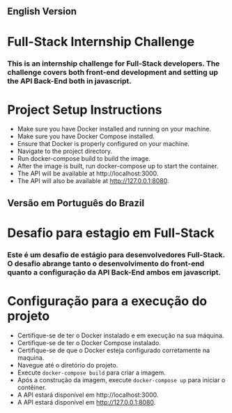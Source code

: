 ## English Version

# Full-Stack Internship Challenge

### This is an internship challenge for Full-Stack developers. The challenge covers both front-end development and setting up the API Back-End both in javascript.

# Project Setup Instructions

- Make sure you have Docker installed and running on your machine.
- Make sure you have Docker Compose installed.
- Ensure that Docker is properly configured on your machine.
- Navigate to the project directory.
- Run docker-compose build to build the image.
- After the image is built, run docker-compose up to start the container.
- The API will be available at http://localhost:3000.
- The API will also be available at http://127.0.0.1:8080.

## Versão em Português do Brazil

# Desafio para estagio em Full-Stack

### Este é um desafio de estágio para desenvolvedores Full-Stack. O desafio abrange tanto o desenvolvimento do front-end quanto a configuração da API Back-End ambos em javascript.

# Configuração para a execução do projeto

- Certifique-se de ter o Docker instalado e em execução na sua máquina.
- Certifique-se de ter o Docker Compose instalado.
- Certifique-se de que o Docker esteja configurado corretamente na maquina.
- Navegue até o diretório do projeto.
- Execute `docker-compose build` para criar a imagem.
- Após a construção da imagem, execute `docker-compose up` para iniciar o contêiner.
- A API estará disponível em http://localhost:3000.
- A API estará disponível em http://127.0.0.1:8080.
